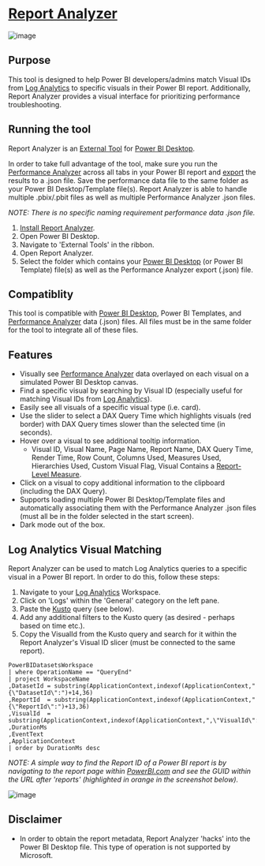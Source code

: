 # [Report Analyzer](https://github.com/m-kovalsky/ReportAnalyzer/releases/latest)


![image](https://user-images.githubusercontent.com/29556918/136777584-e0b753f2-e871-4fbe-a888-8e4fe7094c03.png)


## Purpose

This tool is designed to help Power BI developers/admins match Visual IDs from [Log Analytics](https://docs.microsoft.com/power-bi/transform-model/log-analytics/desktop-log-analytics-overview) to specific visuals in their Power BI report. Additionally, Report Analyzer provides a visual interface for prioritizing performance troubleshooting.

## Running the tool

Report Analyzer is an [External Tool](https://docs.microsoft.com/power-bi/transform-model/desktop-external-tools) for [Power BI Desktop](https://powerbi.microsoft.com/desktop). 

In order to take full advantage of the tool, make sure you run the [Performance Analyzer](https://docs.microsoft.com/power-bi/create-reports/desktop-performance-analyzer) across all tabs in your Power BI report and [export](https://docs.microsoft.com/en-us/power-bi/create-reports/desktop-performance-analyzer#saving-performance-information) the results to a .json file. Save the performance data file to the same folder as your Power BI Desktop/Template file(s). Report Analyzer is able to handle multiple .pbix/.pbit files as well as multiple Performance Analyzer .json files.

*NOTE: There is no specific naming requirement performance data .json file.*

1. [Install Report Analyzer](https://github.com/m-kovalsky/ReportAnalyzer/releases/latest).
2. Open Power BI Desktop.
3. Navigate to 'External Tools' in the ribbon.
4. Open Report Analyzer.
5. Select the folder which contains your [Power BI Desktop](https://powerbi.microsoft.com/desktop/) (or Power BI Template) file(s) as well as the Performance Analyzer export (.json) file.

## Compatiblity

This tool is compatible with [Power BI Desktop](https://powerbi.microsoft.com/desktop), Power BI Templates, and [Performance Analyzer](https://docs.microsoft.com/power-bi/create-reports/desktop-performance-analyzer) data (.json) files. All files must be in the same folder for the tool to integrate all of these files.

## Features

* Visually see [Performance Analyzer](https://docs.microsoft.com/power-bi/create-reports/desktop-performance-analyzer) data overlayed on each visual on a simulated Power BI Desktop canvas.
* Find a specific visual by searching by Visual ID (especially useful for matching Visual IDs from [Log Analytics](https://docs.microsoft.com/power-bi/transform-model/log-analytics/desktop-log-analytics-overview)).
* Easily see all visuals of a specific visual type (i.e. card).
* Use the slider to select a DAX Query Time which highlights visuals (red border) with DAX Query times slower than the selected time (in seconds).
* Hover over a visual to see additional tooltip information.
   *  Visual ID, Visual Name, Page Name, Report Name, DAX Query Time, Render Time, Row Count, Columns Used, Measures Used, Hierarchies Used, Custom Visual Flag, Visual Contains a [Report-Level Measure](https://www.elegantbi.com/post/reportlevelmeasures).
* Click on a visual to copy additional information to the clipboard (including the DAX Query).
* Supports loading multiple Power BI Desktop/Template files and automatically associating them with the Performance Analyzer .json files (must all be in the folder selected in the start screen).
* Dark mode out of the box.

## Log Analytics Visual Matching

Report Analyzer can be used to match Log Analytics queries to a specific visual in a Power BI report. In order to do this, follow these steps:

1. Navigate to your [Log Analytics](https://docs.microsoft.com/power-bi/transform-model/log-analytics/desktop-log-analytics-overview) Workspace.
2. Click on 'Logs' within the 'General' category on the left pane.
3. Paste the [Kusto](https://docs.microsoft.com/azure/data-explorer/kusto/query/) query (see below).
4. Add any additional filters to the Kusto query (as desired - perhaps based on time etc.).
5. Copy the VisualId from the Kusto query and search for it within the Report Analyzer's Visual ID slicer (must be connected to the same report).

```kusto
PowerBIDatasetsWorkspace
| where OperationName == "QueryEnd"
| project WorkspaceName
,DatasetId = substring(ApplicationContext,indexof(ApplicationContext,"{\"DatasetId\":")+14,36)
,ReportId  = substring(ApplicationContext,indexof(ApplicationContext,"{\"ReportId\":")+13,36)
,VisualId  = substring(ApplicationContext,indexof(ApplicationContext,",\"VisualId\":")+13,20)
,DurationMs
,EventText
,ApplicationContext
| order by DurationMs desc 
```


*NOTE: A simple way to find the Report ID of a Power BI report is by navigating to the report page within [PowerBI.com]("https://www.powerbi.com") and see the GUID within the URL after 'reports' (highlighted in orange in the screenshot below).*

![image](https://user-images.githubusercontent.com/29556918/137474202-34204afc-a1bc-461c-9324-125cbc521b38.png)


## Disclaimer

* In order to obtain the report metadata, Report Analyzer 'hacks' into the Power BI Desktop file. This type of operation is not supported by Microsoft.
